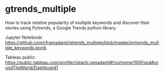 # gtrends_multiple
How to track relative popularity of multiple keywords and discover their stories using Pytrends, a Google Trends python library.

Jupyter Notebook: https://github.com/rframadanti/gtrends_multiple/blob/master/pytrends_multiple_keywords.ipynb

Tableau public: https://public.tableau.com/profile/ristanti.ramadanti#!/vizhome/100FoodAroundTheWorld/Dashboard1
